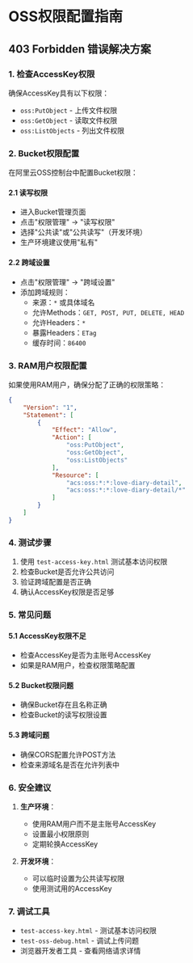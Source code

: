 # OSS权限配置指南

## 403 Forbidden 错误解决方案

### 1. 检查AccessKey权限

确保AccessKey具有以下权限：
- `oss:PutObject` - 上传文件权限
- `oss:GetObject` - 读取文件权限
- `oss:ListObjects` - 列出文件权限

### 2. Bucket权限配置

在阿里云OSS控制台中配置Bucket权限：

#### 2.1 读写权限
- 进入Bucket管理页面
- 点击"权限管理" -> "读写权限"
- 选择"公共读"或"公共读写"（开发环境）
- 生产环境建议使用"私有"

#### 2.2 跨域设置
- 点击"权限管理" -> "跨域设置"
- 添加跨域规则：
  - 来源：`*` 或具体域名
  - 允许Methods：`GET, POST, PUT, DELETE, HEAD`
  - 允许Headers：`*`
  - 暴露Headers：`ETag`
  - 缓存时间：`86400`

### 3. RAM用户权限配置

如果使用RAM用户，确保分配了正确的权限策略：

```json
{
    "Version": "1",
    "Statement": [
        {
            "Effect": "Allow",
            "Action": [
                "oss:PutObject",
                "oss:GetObject",
                "oss:ListObjects"
            ],
            "Resource": [
                "acs:oss:*:*:love-diary-detail",
                "acs:oss:*:*:love-diary-detail/*"
            ]
        }
    ]
}
```

### 4. 测试步骤

1. 使用 `test-access-key.html` 测试基本访问权限
2. 检查Bucket是否允许公共访问
3. 验证跨域配置是否正确
4. 确认AccessKey权限是否足够

### 5. 常见问题

#### 5.1 AccessKey权限不足
- 检查AccessKey是否为主账号AccessKey
- 如果是RAM用户，检查权限策略配置

#### 5.2 Bucket权限问题
- 确保Bucket存在且名称正确
- 检查Bucket的读写权限设置

#### 5.3 跨域问题
- 确保CORS配置允许POST方法
- 检查来源域名是否在允许列表中

### 6. 安全建议

1. **生产环境**：
   - 使用RAM用户而不是主账号AccessKey
   - 设置最小权限原则
   - 定期轮换AccessKey

2. **开发环境**：
   - 可以临时设置为公共读写权限
   - 使用测试用的AccessKey

### 7. 调试工具

- `test-access-key.html` - 测试基本访问权限
- `test-oss-debug.html` - 调试上传问题
- 浏览器开发者工具 - 查看网络请求详情 
